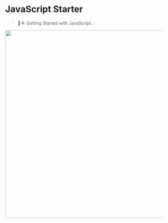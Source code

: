 # JavaScript Starter

> 👑☀️ Getting Started with JavaScript.

<p align="center">
  <img src="https://user-images.githubusercontent.com/34389409/51299278-74c5a700-1a5a-11e9-9dad-7b16db4b8d45.png" width="600"/>
</p>
